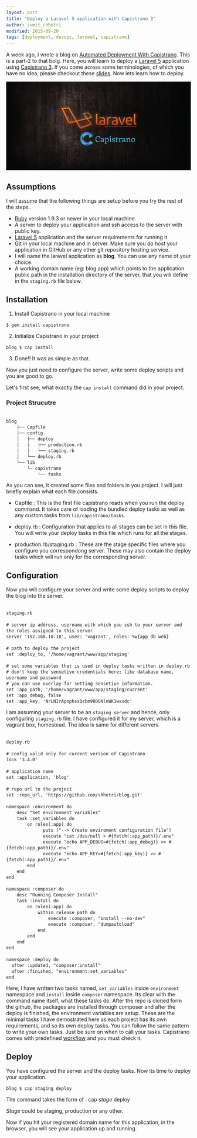 ```yaml
---
layout: post
title: "Deploy a Laravel 5 application with Capistrano 3"
author: sumit_chhetri
modified: 2015-09-20
tags: [deployment, devops, laravel, capistrano]
---
```


A week ago, I wrote a blog on [Automated Deployment With Capistrano](http://blog.yipl.com.np/automated-deployment/). This is a part-2 to that bolg. Here, you will learn to deploy a [Laravel 5](http://laravel.com/) application using [Capistrano 3](http://capistranorb.com/). If you come across some terminologies, of which you have no idea, please checkout these [slides](http://shhetri.github.io/capistrano-presentation/#/11). Now lets learn how to deploy.

![Deploy Screenshot](/images/testing-deployment/laravel-capistrano.png)

<!--more-->

## Assumptions

I will assume that the following things are setup before you try the rest of the steps.

* [Ruby](https://www.ruby-lang.org/en/) version 1.9.3 or newer in your local machine.
* A server to deploy your application and ssh access to the server with public key.
* [Laravel 5](http://laravel.com/docs/5.1#installation) application and the server requirements for running it.
* [Git](https://git-scm.com/downloads) in your local machine and in server. Make sure you do host your application in GitHub or any other git repository hosting service.
* I will name the laravel application as **blog**. You can use any name of your choice.
* A working domain name (eg: blog.app) which points to the application public path in the installation directory of the server, that you will define in the `staging.rb` file below.

## Installation

1. Install Capistrano in your local machine
```
$ gem install capistrano
```
2. Initialize Capistrano in your project
```
blog $ cap install
```
3. Done!! It was as simple as that.

Now you just need to configure the server, write some deploy scripts and you are good to go.

Let's first see, what exactly the `cap install` command did in your project.

### Project Strucutre
<pre><code>
blog
    ├── Capfile
    |── config
    │   ├── deploy
    │   │   ├── production.rb
    │   │   └── staging.rb
    │   └── deploy.rb
    └── lib
        └─ capistrano
            └── tasks
</code></pre>

As you can see, it created some files and folders in you project. I will just briefly explain what each file consists.

* Capfile : This is the first file capistrano reads when you run the deploy command. It takes care of loading the bundled deploy tasks as well as any custom tasks from `lib/capistrano/tasks`.

* deploy.rb : Configuration that applies to all stages can be set in this file. You will write your deploy tasks in this file which runs for all the stages.

* production.rb/staging.rb : These are the stage specific files where you configure you correspondong server. These may also contain the deploy tasks which will run only for the corresponding server.

## Configuration

Now you will configure your server and write some deploy scripts to deploy the blog into the server.

<pre><code>
staging.rb

# server ip address, username with which you ssh to your server and the roles assigned to this server
server '192.168.10.10', user: 'vagrant', roles: %w{app db web}

# path to deploy the project
set :deploy_to, '/home/vagrant/www/app/staging'

# set some variables that is used in deploy tasks written in deploy.rb
# don't keep the sensetive credentials here; like database name, username and password
# you can use overlay for setting sensetive information.
set :app_path, '/home/vagrant/www/app/staging/current'
set :app_debug, false
set :app_key, 'NrLNIrApophsxQzbm98DGNlnWK1wxxdc'
</code></pre>

I am assuming your server to be an `staging server` and hence, only configuring `staging.rb` file. I have configured it for my server, which is a vagrant box, homestead. The idea is same for different servers.

<pre><code>
deploy.rb

# config valid only for current version of Capistrano
lock '3.4.0'

# application name
set :application, 'blog'

# repo url to the project
set :repo_url, 'https://github.com/shhetri/blog.git'

namespace :environment do
    desc "Set environment variables"
    task :set_variables do
        on roles(:app) do
              puts ("--> Create enviroment configuration file")
              execute "cat /dev/null > #{fetch(:app_path)}/.env"
              execute "echo APP_DEBUG=#{fetch(:app_debug)} >> #{fetch(:app_path)}/.env"
              execute "echo APP_KEY=#{fetch(:app_key)} >> #{fetch(:app_path)}/.env"
        end
    end
end

namespace :composer do
    desc "Running Composer Install"
    task :install do
        on roles(:app) do
            within release_path do
                execute :composer, "install --no-dev"
                execute :composer, "dumpautoload"
            end
        end
    end
end

namespace :deploy do
  after :updated, "composer:install"
  after :finished, "environment:set_variables"
end
</code></pre>

Here, I have written two tasks named, `set_variables` inside `environment` namespace and `install` inside `composer` namespace. Its clear with the command name itself, what these tasks do. After the repo is cloned form the github, the packages are installed through composer and after the deploy is finished, the environment variables are setup. These are the minimal tasks I have demostrated here as each project has its own requirements, and so its own deploy tasks. You can follow the same pattern to write your own tasks. Just be sure on when to call your tasks. Capistrano comes with predefined [workflow](http://capistranorb.com/documentation/getting-started/flow/) and you must check it.

## Deploy

You have configured the server and the deploy tasks. Now its time to deploy your application.

```
blog $ cap staging deploy
```

The command takes the form of : cap *stage* deploy

*Stage* could be staging, production or any other.

Now if you hit your registered domain name for this application, in the browser, you will see your application up and running.
